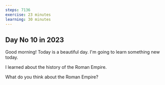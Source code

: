 ```yaml
---
steps: 7136
exercise: 23 minutes
learning: 30 minutes
---
```

## Day No 10 in 2023
Good morning! Today is a beautiful day.
I'm going to learn something new today.

I learned about the history of the Roman Empire.

What do you think about the Roman Empire?
